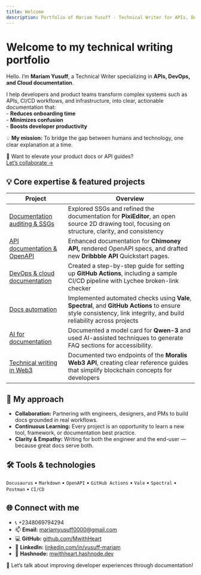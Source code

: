```yaml
---
title: Welcome
description: Portfolio of Mariam Yusuff - Technical Writer for APIs, DevOps, and Cloud Documentation.
---
```


# Welcome to my technical writing portfolio

Hello. I’m **Mariam Yusuff**, a Technical Writer specializing in **APIs, DevOps, and Cloud documentation**.  

I help developers and product teams transform complex systems such as APIs, CI/CD workflows, and infrastructure, into clear, actionable documentation that:  
    - **Reduces onboarding time**  
    - **Minimizes confusion**  
    - **Boosts developer productivity**  

💡 **My mission:** To bridge the gap between humans and technology, one clear explanation at a time.

🚀 Want to elevate your product docs or API guides?   
[Let’s collaborate →](mailto:mariamyusuff0000@gmail.com)


## 💡 Core expertise & featured projects
| Project | Overview |
| ------- | -------- |
| [Documentation auditing & SSGs](./documentation-tooling/intro.mdx) | Explored SSGs and refined the documentation for **PixiEditor**, an open source 2D drawing tool, focusing on structure, clarity, and consistency |
| [API documentation & OpenAPI](./api-documentation/intro) | Enhanced documentation for **Chimoney API,** rendered OpenAPI specs, and drafted new **Dribbble API** Quickstart pages. | 
| [DevOps & cloud documentation](./devops-cloud-documentation/intro) | Created a step-by-step guide for setting up **GitHub Actions**, including a sample CI/CD pipeline with Lychee broken-link checker |
| [Docs automation](./docs-automation/intro) | Implemented automated checks using **Vale**, **Spectral**, and **GitHub Actions** to ensure style consistency, link integrity, and build reliability across projects |
| [AI for documentation](./ai-documentation/intro) | Documented a model card for **Qwen-3** and used AI-assisted techniques to generate FAQ sections for accessibility. |
| [Technical writing in Web3](./web3-documentation/api-intro) | Documented two endpoints of the **Moralis Web3 API**, creating clear reference guides that simplify blockchain concepts for developers |


## 🧩 My approach  
- **Collaboration:** Partnering with engineers, designers, and PMs to build docs grounded in real workflows.  
- **Continuous Learning:**  Every project is an opportunity to learn a new tool, framework, or documentation best practice.
- **Clarity & Empathy:** Writing for both the engineer and the end-user — because great docs serve both.


## 🛠️ Tools & technologies
`Docusaurus` • `Markdown` • `OpenAPI` • `GitHub Actions` • `Vale` • `Spectral` • `Postman` • `CI/CD` 


## 🌐 Connect with me
- 📞 +2348069794294
- 📫 **Email:** [mariamyusuff0000@gmail.com](mailto:mariamyusuff0000@gmail.com)  
- 💻 **GitHub:** [github.com/MwithHeart](https://github.com/MwithHeart/writetech-accelerator-portfolio-mariam)  
- 💼 **LinkedIn:** [linkedin.com/in/yusuff-mariam](https://linkedin.com/in/yusuff-mariam)  
- 📝 **Hashnode:** [mwithheart.hashnode.dev](https://mwithheart.hashnode.dev)  

💬 Let’s talk about improving developer experiences through documentation!

